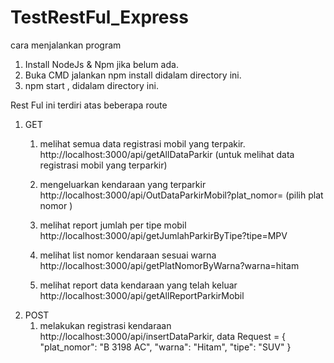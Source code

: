 # TestRestFul_Express

cara menjalankan program

1. Install NodeJs & Npm jika belum ada.
2. Buka CMD jalankan npm install didalam directory ini.
3. npm start , didalam directory ini.


Rest Ful ini terdiri atas beberapa route
1. GET
    1. melihat semua data registrasi mobil yang terpakir.
       http://localhost:3000/api/getAllDataParkir (untuk melihat data registrasi mobil yang terparkir)
    
    2. mengeluarkan kendaraan yang terparkir
       http://localhost:3000/api/OutDataParkirMobil?plat_nomor= (pilih plat nomor )
    
    3. melihat report jumlah per tipe mobil
       http://localhost:3000/api/getJumlahParkirByTipe?tipe=MPV
    
    4. melihat list nomor kendaraan sesuai warna
      http://localhost:3000/api/getPlatNomorByWarna?warna=hitam
    
    5. melihat report data kendaraan yang telah keluar
      http://localhost:3000/api/getAllReportParkirMobil
2. POST
      1. melakukan registrasi kendaraan
        http://localhost:3000/api/insertDataParkir, 
          data Request = {
                            "plat_nomor": "B 3198 AC",
                            "warna": "Hitam",
                            "tipe": "SUV"
                         } 

